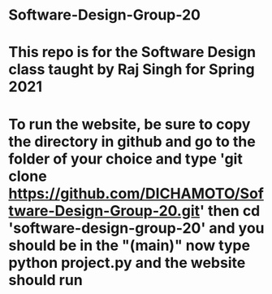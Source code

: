 # Software-Design-Group-20
# This repo is for the Software Design class taught by Raj Singh for Spring 2021
# To run the website, be sure to copy the directory in github and go to the folder of your choice and type 'git clone https://github.com/DICHAMOTO/Software-Design-Group-20.git' then cd 'software-design-group-20' and you should be in the "(main)" now type python project.py and the website should run